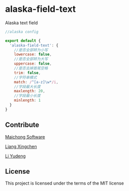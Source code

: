 # alaska-field-text
Alaska text field

```javascript
//alaska config

export default {
  'alaska-field-text': {
    //是否全部转为小写
    lowercase: false,
    //是否全部转为大写
    uppercase: false,
    //是否去掉首尾空格
    trim: false,
    //字符串模式
    match: /^[a-z]\w*/i,
    //字段最大长度
    maxlength: 20,
    //字段最小长度
    minlength: 1
  }
}
```

## Contribute
[Maichong Software](http://maichong.it)

[Liang Xingchen](https://github.com/liangxingchen)

[Li Yudeng](https://github.com/maichonglyd)

## License

This project is licensed under the terms of the MIT license
